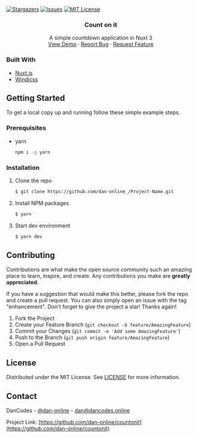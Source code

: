 [![Stargazers][stars-shield]][stars-url]
[![Issues][issues-shield]][issues-url]
[![MIT License][license-shield]][license-url]



<div align="center">
  <h3 align="center">Count on it</h3>

  <p align="center">
    A simple countdown application in Nuxt 3
    <br />
    <a href="https://countonit.netlify.app">View Demo</a>
    ·
    <a href="https://github.com/dan-online/countonit/issues">Report Bug</a>
    ·
    <a href="https://github.com/dan-online/countonit/issues">Request Feature</a>
  </p>
</div>


### Built With

* [Nuxt.js](https://nuxtjs.org/)
* [Windicss](https://windicss.org/)

## Getting Started

To get a local copy up and running follow these simple example steps.

### Prerequisites

* yarn
  ```sh
  npm i -g yarn
  ```

### Installation


1. Clone the repo
   ```sh
   $ git clone https://github.com/dan-online_/Project-Name.git
   ```
2. Install NPM packages
   ```sh
   $ yarn
   ```
4. Start dev environment
   ```sh
   $ yarn dev
   ```

## Contributing

Contributions are what make the open source community such an amazing place to learn, inspire, and create. Any contributions you make are **greatly appreciated**.

If you have a suggestion that would make this better, please fork the repo and create a pull request. You can also simply open an issue with the tag "enhancement".
Don't forget to give the project a star! Thanks again!

1. Fork the Project
2. Create your Feature Branch (`git checkout -b feature/AmazingFeature`)
3. Commit your Changes (`git commit -m 'Add some AmazingFeature'`)
4. Push to the Branch (`git push origin feature/AmazingFeature`)
5. Open a Pull Request

<!-- LICENSE -->
## License

Distributed under the MIT License. See [LICENSE](LICENSE) for more information.

<!-- CONTACT -->
## Contact

DanCodes - [@dan-online](https://dancodes.online) - dan@dancodes.online

Project Link: [https://github.com/dan-online/countonit](https://github.com/dan-online/countonit)


<!-- MARKDOWN LINKS & IMAGES -->
<!-- https://www.markdownguide.org/basic-syntax/#reference-style-links -->
[contributors-shield]: https://img.shields.io/github/contributors/dan-online/countonit.svg?style=for-the-badge
[contributors-url]: https://github.com/dan-online/countonit/graphs/contributors
[forks-shield]: https://img.shields.io/github/forks/dan-online/countonit.svg?style=for-the-badge
[forks-url]: https://github.com/dan-online/countonit/network/members
[stars-shield]: https://img.shields.io/github/stars/dan-online/countonit.svg?style=for-the-badge
[stars-url]: https://github.com/dan-online/countonit/stargazers
[issues-shield]: https://img.shields.io/github/issues/dan-online/countonit.svg?style=for-the-badge
[issues-url]: https://github.com/dan-online/countonit/issues
[license-shield]: https://img.shields.io/github/license/dan-online/countonit.svg?style=for-the-badge
[license-url]: https://github.com/dan-online/countonit/blob/master/LICENSE
